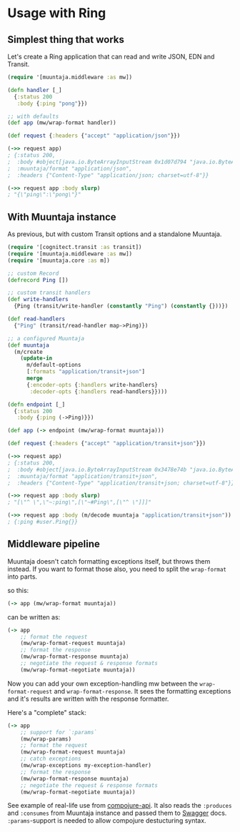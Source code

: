 # Usage with Ring

## Simplest thing that works

Let's create a Ring application that can read and write JSON, EDN and Transit.

```clj
(require '[muuntaja.middleware :as mw])

(defn handler [_]
  {:status 200
   :body {:ping "pong"}})

;; with defaults
(def app (mw/wrap-format handler))

(def request {:headers {"accept" "application/json"}})

(->> request app)
; {:status 200,
;  :body #object[java.io.ByteArrayInputStream 0x1d07d794 "java.io.ByteArrayInputStream@1d07d794"],
;  :muuntaja/format "application/json",
;  :headers {"Content-Type" "application/json; charset=utf-8"}}

(->> request app :body slurp)
; "{\"ping\":\"pong\"}"
```

## With Muuntaja instance

As previous, but with custom Transit options and a standalone Muuntaja.

```clj
(require '[cognitect.transit :as transit])
(require '[muuntaja.middleware :as mw])
(require '[muuntaja.core :as m])

;; custom Record
(defrecord Ping [])

;; custom transit handlers
(def write-handlers
  {Ping (transit/write-handler (constantly "Ping") (constantly {}))})

(def read-handlers
  {"Ping" (transit/read-handler map->Ping)})

;; a configured Muuntaja
(def muuntaja
  (m/create
    (update-in
      m/default-options
      [:formats "application/transit+json"]
      merge
      {:encoder-opts {:handlers write-handlers}
       :decoder-opts {:handlers read-handlers}})))

(defn endpoint [_]
  {:status 200
   :body {:ping (->Ping)}})

(def app (-> endpoint (mw/wrap-format muuntaja)))

(def request {:headers {"accept" "application/transit+json"}})

(->> request app)
; {:status 200,
;  :body #object[java.io.ByteArrayInputStream 0x3478e74b "java.io.ByteArrayInputStream@3478e74b"],
;  :muuntaja/format "application/transit+json",
;  :headers {"Content-Type" "application/transit+json; charset=utf-8"}}

(->> request app :body slurp)
; "[\"^ \",\"~:ping\",[\"~#Ping\",[\"^ \"]]]"

(->> request app :body (m/decode muuntaja "application/transit+json"))
; {:ping #user.Ping{}}
```

## Middleware pipeline

Muuntaja doesn't catch formatting exceptions itself, but throws them instead. If you want to format those also, you need to split the `wrap-format` into parts.

so this:

```clj
(-> app (mw/wrap-format muuntaja))
```

can be written as:

```clj
(-> app
    ;; format the request
    (mw/wrap-format-request muuntaja)
    ;; format the response
    (mw/wrap-format-response muuntaja)
    ;; negotiate the request & response formats
    (mw/wrap-format-negotiate muuntaja))
```
Now you can add your own exception-handling mw between the `wrap-format-request` and `wrap-format-response`. It sees the formatting exceptions and it's results are written with the response formatter.

Here's a "complete" stack:

```clj
(-> app
    ;; support for `:params`
    (mw/wrap-params)
    ;; format the request
    (mw/wrap-format-request muuntaja)
    ;; catch exceptions
    (mw/wrap-exceptions my-exception-handler)
    ;; format the response
    (mw/wrap-format-response muuntaja)
    ;; negotiate the request & response formats
    (mw/wrap-format-negotiate muuntaja))
```

See example of real-life use from [compojure-api](https://github.com/metosin/compojure-api/blob/master/src/compojure/api/middleware.clj). It also reads the `:produces` and `:consumes` from Muuntaja instance and passed them to [Swagger](swagger.io) docs. `:params`-support is needed to allow compojure destucturing syntax.
